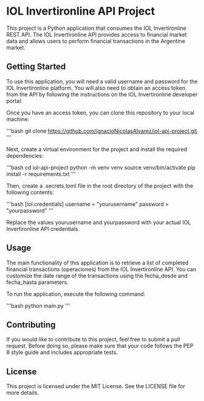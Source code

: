 # IOL Invertironline API Project

This project is a Python application that consumes the IOL Invertironline REST API. The IOL Invertironline API provides access to financial market data and allows users to perform financial transactions in the Argentine market.

## Getting Started

To use this application, you will need a valid username and password for the IOL Invertironline platform. You will also need to obtain an access token from the API by following the instructions on the IOL Invertironline developer portal.

Once you have an access token, you can clone this repository to your local machine:

'''bash
git clone <https://github.com/ignacioNicolasAlvarez/iol-api-project.git>
'''

Next, create a virtual environment for the project and install the required dependencies:

'''bash
cd iol-api-project
python -m venv venv
source venv/bin/activate
pip install -r requirements.txt
'''

Then, create a .secrets.toml file in the root directory of the project with the following contents:

'''bash
[iol.credentials]
username = "yourusername"
password = "yourpassword"
'''

Replace the values yourusername and yourpassword with your actual IOL Invertironline API credentials.

## Usage

The main functionality of this application is to retrieve a list of completed financial transactions (operaciones) from the IOL Invertironline API. You can customize the date range of the transactions using the fecha_desde and fecha_hasta parameters.

To run the application, execute the following command:

'''bash
python main.py
'''

## Contributing

If you would like to contribute to this project, feel free to submit a pull request. Before doing so, please make sure that your code follows the PEP 8 style guide and includes appropriate tests.

## License

This project is licensed under the MIT License. See the LICENSE file for more details.
